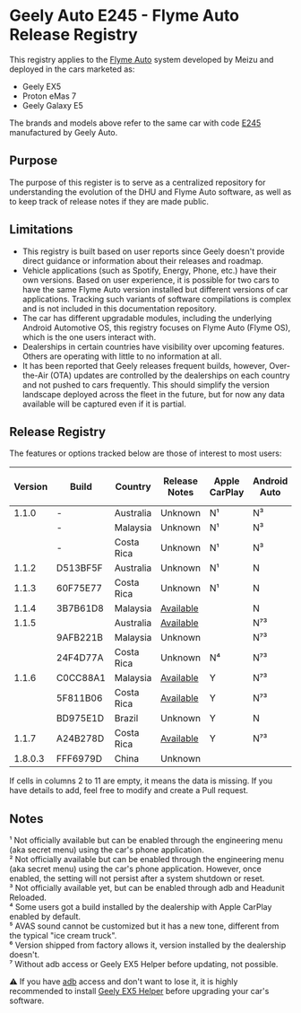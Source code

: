 # Geely Auto E245 - Flyme Auto Release Registry

This registry applies to the [Flyme Auto](https://www.flymeauto.com/) system developed by Meizu and deployed in the cars marketed as:

- Geely EX5
- Proton eMas 7
- Geely Galaxy E5

The brands and models above refer to the same car with code [E245](https://en.wikipedia.org/wiki/Geely_Galaxy_E5) manufactured by Geely Auto.

## Purpose

The purpose of this register is to serve as a centralized repository for understanding the evolution of the DHU and Flyme Auto software, as well as to keep track of release notes if they are made public.

## Limitations

- This registry is built based on user reports since Geely doesn't provide direct guidance or information about their releases and roadmap.
- Vehicle applications (such as Spotify, Energy, Phone, etc.) have their own versions. Based on user experience, it is possible for two cars to have the same Flyme Auto version installed but different versions of car applications. Tracking such variants of software compilations is complex and is not included in this documentation repository.
- The car has different upgradable modules, including the underlying Android Automotive OS, this registry focuses on Flyme Auto (Flyme OS), which is the one users interact with.
- Dealerships in certain countries have visibility over upcoming features. Others are operating with little to no information at all.
- It has been reported that Geely releases frequent builds, however, Over-the-Air (OTA) updates are controlled by the dealerships on each country and not pushed to cars frequently. This should simplify the version landscape deployed across the fleet in the future, but for now any data available will be captured even if it is partial.

## Release Registry

The features or options tracked below are those of interest to most users:


| Version | Build    | Country    | Release Notes                                     | Apple CarPlay | Android Auto | adb Access | CarbitLink while Driving | AVAS Sound Options | AI Box / Dongle Support | User Profiles |
| --------- | ---------- | ------------ | --------------------------------------------------- | --------------- | -------------- | ------------ | -------------------------- | -------------------- | :------------------------ | --------------- |
| 1.1.0   | -        | Australia  | Unknown                                           | N¹           | N³          | Y          | Y                        | N                  |                         | Y             |
|         | -        | Malaysia   | Unknown                                           | N¹           | N³          | Y          | Y                        | N                  |                         | Y             |
|         | -        | Costa Rica | Unknown                                           | N¹           | N³          | Y          | Y                        | N                  | N                       | N             |
| 1.1.2   | D513BF5F | Australia  | Unknown                                           | N¹           | N            |            |                          |                    |                         | Y             |
| 1.1.3   | 60F75E77 | Costa Rica | Unknown                                           | N¹           | N            | N          | N⁶                      | N                  | N                       | N             |
| 1.1.4   | 3B7B61D8 | Malaysia   | [Available](/Release-Notes/1.1.4_3B7B61D8_MYS.md) |               | N            |            | Y                        | N                  |                         | Y             |
| 1.1.5   |          | Australia  | [Available](/Release-Notes/1.1.5_AUS.md)          |               | N⁷³        |            |                          | N⁵                |                         | Y             |
|         | 9AFB221B | Malaysia   | Unknown                                           |               | N⁷³        |            |                          | N                  |                         | Y             |
|         | 24F4D77A | Costa Rica | Unknown                                           | N⁴           | N⁷³        | N⁷        | N                        | N                  | N                       | N             |
| 1.1.6   | C0CC88A1 | Malaysia   | [Available](/Release-Notes/1.1.6_C0CC88A1_MYS.md) | Y             | N⁷³        | N⁷        | N                        | Y                  | Y                       | Y             |
|         | 5F811B06 | Costa Rica | [Available](/Release-Notes/1.1.6_5F811B06_CRC.md) | Y             | N⁷³        | N⁷        | N                        | Y                  | Y                       | N             |
|         | BD975E1D | Brazil     | Unknown                                           | Y             | N            | N          | N                        | Y                  | Y                       | Y             |
| 1.1.7   | A24B278D | Costa Rica | [Available](/Release-Notes/1.1.7_A24B278D_CRC.md) | Y             | N⁷³        | N          | N                        | Y                  | Y                       | N             |
| 1.8.0.3 | FFF6979D | China      | Unknown                                           |               |              |            |                          |                    |                         | Y             |

If cells in columns 2 to 11 are empty, it means the data is missing. If you have details to add, feel free to modify and create a Pull request.

## Notes

¹ Not officially available but can be enabled through the engineering menu (aka secret menu) using the car's phone application.<br>
² Not officially available but can be enabled through the engineering menu (aka secret menu) using the car's phone application. However, once enabled, the setting will not persist after a system shutdown or reset.<br>
³ Not officially available yet, but can be enabled through adb and Headunit Reloaded.<br>
⁴ Some users got a build installed by the dealership with Apple CarPlay enabled by default.<br>
⁵ AVAS sound cannot be customized but it has a new tone, different from the typical "ice cream truck".<br>
⁶ Version shipped from factory allows it, version installed by the dealership doesn't.<br>
⁷ Without adb access or Geely EX5 Helper before updating, not possible.<br>

:warning: If you have [adb](https://developer.android.com/tools/adb) access and don't want to lose it, it is highly recommended to install [Geely EX5 Helper](https://eucalyptus-software-geely-ex5-mods.pages.dev/app-library?fbclid=IwY2xjawLt4rdleHRuA2FlbQIxMABicmlkETF5Zk9VaUhaMWljZ0wyTTI4AR4lZdZsNj7IQlUqDdamVBG2P3U6WChVTcrqTEsuYVpcr3UY5KDUiwF8V3x00g_aem_Ur9yQGfYOTxURHPlcOCHzg) before upgrading your car's software.
